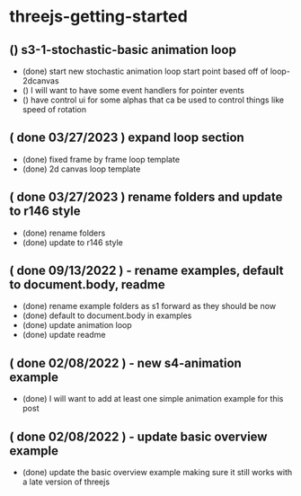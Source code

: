 # threejs-getting-started

## () s3-1-stochastic-basic animation loop
* (done) start new stochastic animation loop start point based off of loop-2dcanvas
* () I will want to have some event handlers for pointer events
* () have control ui for some alphas that ca be used to control things like speed of rotation

## ( done 03/27/2023 ) expand loop section
* (done) fixed frame by frame loop template
* (done) 2d canvas loop template 

## ( done 03/27/2023 ) rename folders and update to r146 style
* (done) rename folders
* (done) update to r146 style

## ( done 09/13/2022 ) - rename examples, default to document.body, readme
* (done) rename example folders as s1 forward as they should be now
* (done) default to document.body in examples
* (done) update animation loop
* (done) update readme

## ( done 02/08/2022 ) - new s4-animation example
* (done) I will want to add at least one simple animation example for this post

## ( done 02/08/2022 ) - update basic overview example
* (done) update the basic overview example making sure it still works with a late version of threejs
